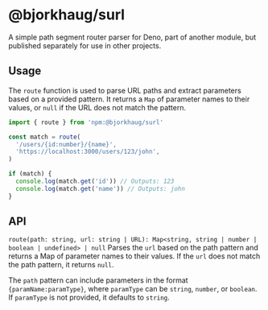 # @bjorkhaug/surl

A simple path segment router parser for Deno, part of another module, but
published separately for use in other projects.

## Usage

The `route` function is used to parse URL paths and extract parameters based on
a provided pattern. It returns a `Map` of parameter names to their values, or
`null` if the URL does not match the pattern.

```typescript
import { route } from 'npm:@bjorkhaug/surl'

const match = route(
  '/users/{id:number}/{name}',
  'https://localhost:3000/users/123/john',
)

if (match) {
  console.log(match.get('id')) // Outputs: 123
  console.log(match.get('name')) // Outputs: john
}
```

## API

`route(path: string, url: string | URL): Map<string, string | number | boolean | undefined> | null`
Parses the `url` based on the path pattern and returns a Map of parameter names
to their values. If the `url` does not match the path pattern, it returns
`null`.

The `path` pattern can include parameters in the format `{paramName:paramType}`,
where `paramType` can be `string`, `number`, or `boolean`. If `paramType` is not
provided, it defaults to `string`.
